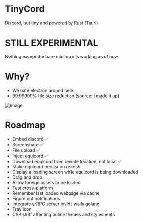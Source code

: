 # TinyCord
Discord, but tiny and powered by Rust (Tauri)

# STILL EXPERIMENTAL
Nothing except the bare minimum is working as of now

# Why?
- We hate electron around here
- 99.99999% file size reduction (source: i made it up)

![image](https://github.com/user-attachments/assets/255abd07-23ae-478a-9e81-e6ac268b8a0b)

# Roadmap
- Embed discord ✅
- Screenshare ✅
- File upload ✅
- Inject equicord ✅
- Download equicord from remote location, not local ✅
- Make equicord persist on refresh
- Display a loading screen while equicord is being downloaded
- Drag and drop
- Allow foreign assets to be loaded
- Test cross-platform
- Remember last loaded webpage via cache
- Figure out notifications
- Integrate arRPC server inside wails golang
- Tray icon
- CSP stuff affecting online themes and stylesheets